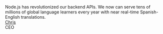 Node.js has revolutionized our backend APIs. We now can serve tens of millions of global language learners every year with near real-time Spanish-English translations.  
[Chris](http://www.spanishdict.com)  
CEO

